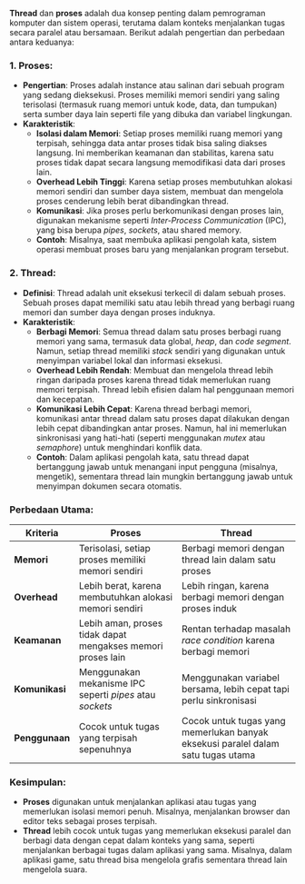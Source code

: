 **Thread** dan **proses** adalah dua konsep penting dalam pemrograman komputer dan sistem operasi, terutama dalam konteks menjalankan tugas secara paralel atau bersamaan. Berikut adalah pengertian dan perbedaan antara keduanya:

### 1. **Proses:**
   - **Pengertian**: Proses adalah instance atau salinan dari sebuah program yang sedang dieksekusi. Proses memiliki memori sendiri yang saling terisolasi (termasuk ruang memori untuk kode, data, dan tumpukan) serta sumber daya lain seperti file yang dibuka dan variabel lingkungan.
   - **Karakteristik**:
     - **Isolasi dalam Memori**: Setiap proses memiliki ruang memori yang terpisah, sehingga data antar proses tidak bisa saling diakses langsung. Ini memberikan keamanan dan stabilitas, karena satu proses tidak dapat secara langsung memodifikasi data dari proses lain.
     - **Overhead Lebih Tinggi**: Karena setiap proses membutuhkan alokasi memori sendiri dan sumber daya sistem, membuat dan mengelola proses cenderung lebih berat dibandingkan thread.
     - **Komunikasi**: Jika proses perlu berkomunikasi dengan proses lain, digunakan mekanisme seperti *Inter-Process Communication* (IPC), yang bisa berupa *pipes*, *sockets*, atau shared memory.
     - **Contoh**: Misalnya, saat membuka aplikasi pengolah kata, sistem operasi membuat proses baru yang menjalankan program tersebut.

### 2. **Thread:**
   - **Definisi**: Thread adalah unit eksekusi terkecil di dalam sebuah proses. Sebuah proses dapat memiliki satu atau lebih thread yang berbagi ruang memori dan sumber daya dengan proses induknya.
   - **Karakteristik**:
     - **Berbagi Memori**: Semua thread dalam satu proses berbagi ruang memori yang sama, termasuk data global, *heap*, dan *code segment*. Namun, setiap thread memiliki *stack* sendiri yang digunakan untuk menyimpan variabel lokal dan informasi eksekusi.
     - **Overhead Lebih Rendah**: Membuat dan mengelola thread lebih ringan daripada proses karena thread tidak memerlukan ruang memori terpisah. Thread lebih efisien dalam hal penggunaan memori dan kecepatan.
     - **Komunikasi Lebih Cepat**: Karena thread berbagi memori, komunikasi antar thread dalam satu proses dapat dilakukan dengan lebih cepat dibandingkan antar proses. Namun, hal ini memerlukan sinkronisasi yang hati-hati (seperti menggunakan *mutex* atau *semaphore*) untuk menghindari konflik data.
     - **Contoh**: Dalam aplikasi pengolah kata, satu thread dapat bertanggung jawab untuk menangani input pengguna (misalnya, mengetik), sementara thread lain mungkin bertanggung jawab untuk menyimpan dokumen secara otomatis.

### **Perbedaan Utama:**
| **Kriteria**    | **Proses**                              | **Thread**                                    |
|-----------------|-----------------------------------------|------------------------------------------------|
| **Memori**      | Terisolasi, setiap proses memiliki memori sendiri | Berbagi memori dengan thread lain dalam satu proses |
| **Overhead**    | Lebih berat, karena membutuhkan alokasi memori sendiri | Lebih ringan, karena berbagi memori dengan proses induk |
| **Keamanan**    | Lebih aman, proses tidak dapat mengakses memori proses lain | Rentan terhadap masalah *race condition* karena berbagi memori |
| **Komunikasi**  | Menggunakan mekanisme IPC seperti *pipes* atau *sockets* | Menggunakan variabel bersama, lebih cepat tapi perlu sinkronisasi |
| **Penggunaan**  | Cocok untuk tugas yang terpisah sepenuhnya | Cocok untuk tugas yang memerlukan banyak eksekusi paralel dalam satu tugas utama |

### Kesimpulan:
- **Proses** digunakan untuk menjalankan aplikasi atau tugas yang memerlukan isolasi memori penuh. Misalnya, menjalankan browser dan editor teks sebagai proses terpisah.
- **Thread** lebih cocok untuk tugas yang memerlukan eksekusi paralel dan berbagi data dengan cepat dalam konteks yang sama, seperti menjalankan berbagai tugas dalam aplikasi yang sama. Misalnya, dalam aplikasi game, satu thread bisa mengelola grafis sementara thread lain mengelola suara.
